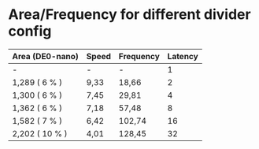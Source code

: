 # Area/Frequency for different divider config

| Area (DE0-nano) | Speed         | Frequency | Latency  |
| -------------   | ------------- | -----     | -------- |
| -               | -             | -         | 1        |
| 1,289 ( 6 % )   | 9,33          | 18,66     | 2        |
| 1,300 ( 6 % )   | 7,45          | 29,81     | 4        |
| 1,362 ( 6 % )   | 7,18          | 57,48     | 8        |
| 1,582 ( 7 % )   | 6,42          | 102,74    | 16       |
| 2,202 ( 10 % )  | 4,01          | 128,45    | 32       |
